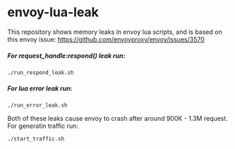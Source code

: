 # envoy-lua-leak
This repository shows memory leaks in envoy lua scripts, and is based on this envoy issue: https://github.com/envoyproxy/envoy/issues/3570
##### For request_handle:respond() leak run:
```
./run_respond_leak.sh
```
##### For lua error leak run:
```
./run_error_leak.sh
```

Both of these leaks cause envoy to crash after around 900K - 1.3M request. For generatin traffic run:
```
./start_traffic.sh
```
